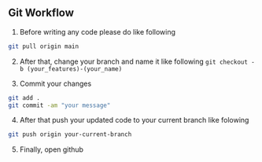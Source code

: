 ## Git Workflow
1. Before writing any code please do like following
```bash
git pull origin main
```

2. After that, change your branch and name it like following
``git checkout -b (your_features)-(your_name)``

3. Commit your changes
```bash
git add .
git commit -am "your message"
```

4. After that push your updated code to your current branch like folowing
```bash
git push origin your-current-branch
```

5. Finally, open github 
